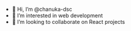 - 👋 Hi, I’m @chanuka-dsc
- 👀 I’m interested in web development
- 💞️ I’m looking to collaborate on React projects


<!---
chanuka-dsc/chanuka-dsc is a ✨ special ✨ repository because its `README.md` (this file) appears on your GitHub profile.
You can click the Preview link to take a look at your changes.
--->
